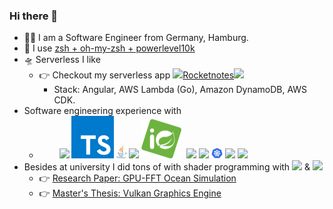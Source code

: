 ### Hi there 👋
- 👨‍💻 I am a Software Engineer from Germany, Hamburg.
- 🚀 I use [zsh + oh-my-zsh + powerlevel10k](https://app.takeniftynotes.net/shared/391001a7-b743-4505-8037-3349a0f1aede)
- 🛸 Serverless I like
  - 👉  Checkout my serverless app <img src="https://www.takeniftynotes.net/assets/128x128.png" width="14"/>[Rocketnotes](https://www.takeniftynotes.net)<img src="https://www.takeniftynotes.net/assets/128x128.png" width="14"/>
     - Stack: Angular, AWS Lambda (Go), Amazon DynamoDB, AWS CDK. 
- Software engineering experience with
  - <img src="https://raw.githubusercontent.com/gilbarbara/logos/master/logos/aws.svg" width="28" height="16"/> <img src="https://raw.githubusercontent.com/gilbarbara/logos/master/logos/javascript.svg" width="18"/> <img src="https://raw.githubusercontent.com/gilbarbara/logos/master/logos/typescript.svg" width="68"/> <img src="https://raw.githubusercontent.com/gilbarbara/logos/master/logos/java.svg" width="16"/> <img src="https://raw.githubusercontent.com/gilbarbara/logos/master/logos/kotlin.svg" width="56"/> <img src="https://raw.githubusercontent.com/gilbarbara/logos/master/logos/spring.svg" width="64"/> <img src="https://raw.githubusercontent.com/gilbarbara/logos/master/logos/angular.svg" alt="" width="58"/> <img src="https://raw.githubusercontent.com/gilbarbara/logos/master/logos/vue.svg" width="18"/> <img src="https://raw.githubusercontent.com/gilbarbara/logos/master/logos/docker.svg" width="60"/> <img src="https://raw.githubusercontent.com/gilbarbara/logos/master/logos/kubernetes.svg" width="18"/> <img src="https://raw.githubusercontent.com/gilbarbara/logos/master/logos/go.svg" width="38"/> <img src="https://raw.githubusercontent.com/gilbarbara/logos/master/logos/python.svg" width="14"/>
 - Besides at university I did tons of with shader programming with <img src="https://raw.githubusercontent.com/gilbarbara/logos/master/logos/opengl.svg" width="38"/> & <img src="https://raw.githubusercontent.com/gilbarbara/logos/master/logos/vulkan.svg" width="48"/>
   - 👉 [Research Paper: GPU-FFT Ocean Simulation](https://tore.tuhh.de/handle/11420/1439?locale=en)
   - 👉 [Master's Thesis: Vulkan Graphics Engine](https://www.grin.com/document/456305)

<!-- <div style="display: flex;"> 
  <img src="https://github-readme-stats.vercel.app/api?username=fynnfluegge&show_icons=true&hide=&count_private=true&title_color=0891b2&text_color=e4e4e7&icon_color=0891b2&bg_color=3f3f46&hide_border=true&show_icons=true" alt="fynnfluegge's GitHub stats" height="220" />
</div> -->
